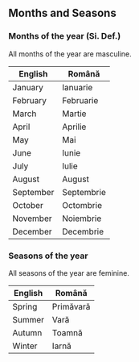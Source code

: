 ## Months and Seasons

### Months of the year (Si. Def.)
All months of the year are masculine.

|English|Română|
|-|-|
|January|Ianuarie|
|February|Februarie
|March|Martie|
|April|Aprilie|
|May|Mai|
|June|Iunie
|July|Iulie
|August|August
|September|Septembrie|
|October|Octombrie
|November|Noiembrie
|December|Decembrie|

### Seasons of the year
All seasons of the year are feminine.

|English|Română|
|-|-|
|Spring|Primăvară|
|Summer|Vară|
|Autumn|Toamnă|
|Winter|Iarnă|
